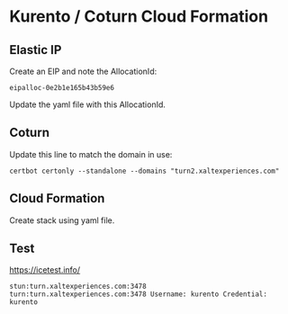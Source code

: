 # Kurento / Coturn Cloud Formation

## Elastic IP

Create an EIP and note the AllocationId:

```
eipalloc-0e2b1e165b43b59e6
```

Update the yaml file with this AllocationId.

## Coturn

Update this line to match the domain in use:

```
certbot certonly --standalone --domains "turn2.xaltexperiences.com"
```

## Cloud Formation

Create stack using yaml file.

## Test

https://icetest.info/

```
stun:turn.xaltexperiences.com:3478
turn:turn.xaltexperiences.com:3478 Username: kurento Credential: kurento
```
